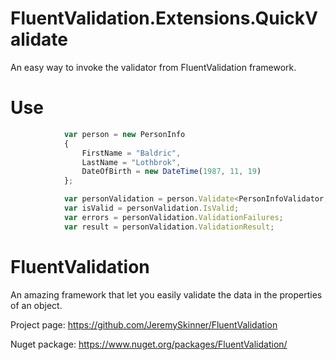 # FluentValidation.Extensions.QuickValidate
An easy way to invoke the validator from FluentValidation framework.

# Use
```javascript
            var person = new PersonInfo
            {
                FirstName = "Baldric",
                LastName = "Lothbrok",
                DateOfBirth = new DateTime(1987, 11, 19)
            };

            var personValidation = person.Validate<PersonInfoValidator, PersonInfo>();
            var isValid = personValidation.IsValid;
            var errors = personValidation.ValidationFailures;
            var result = personValidation.ValidationResult;
```

# FluentValidation
An amazing framework that let you easily validate the data in the properties of an object.

Project page: https://github.com/JeremySkinner/FluentValidation

Nuget package: https://www.nuget.org/packages/FluentValidation/
